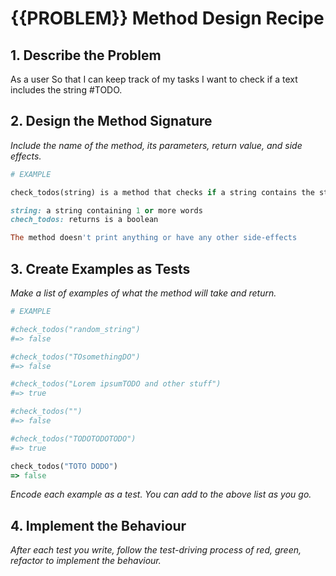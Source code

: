 # {{PROBLEM}} Method Design Recipe

## 1. Describe the Problem

As a user
So that I can keep track of my tasks
I want to check if a text includes the string #TODO.

## 2. Design the Method Signature

_Include the name of the method, its parameters, return value, and side effects._

```ruby
# EXAMPLE

check_todos(string) is a method that checks if a string contains the string "TODO"

string: a string containing 1 or more words
chech_todos: returns is a boolean

The method doesn't print anything or have any other side-effects
```

## 3. Create Examples as Tests

_Make a list of examples of what the method will take and return._

```ruby
# EXAMPLE

#check_todos("random_string")
#=> false

#check_todos("TOsomethingDO")
#=> false

#check_todos("Lorem ipsumTODO and other stuff")
#=> true

#check_todos("")
#=> false

#check_todos("TODOTODOTODO")
#=> true

check_todos("TOTO DODO")
=> false
```

_Encode each example as a test. You can add to the above list as you go._

## 4. Implement the Behaviour

_After each test you write, follow the test-driving process of red, green, refactor to implement the behaviour._
